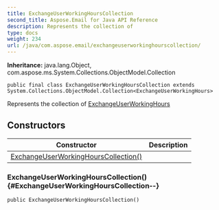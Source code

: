 ```yaml
---
title: ExchangeUserWorkingHoursCollection
second_title: Aspose.Email for Java API Reference
description: Represents the collection of
type: docs
weight: 234
url: /java/com.aspose.email/exchangeuserworkinghourscollection/
---
```

**Inheritance:**
java.lang.Object, com.aspose.ms.System.Collections.ObjectModel.Collection
```
public final class ExchangeUserWorkingHoursCollection extends System.Collections.ObjectModel.Collection<ExchangeUserWorkingHours>
```

Represents the collection of [ExchangeUserWorkingHours](../../com.aspose.email/exchangeuserworkinghours)
## Constructors

| Constructor | Description |
| --- | --- |
| [ExchangeUserWorkingHoursCollection()](#ExchangeUserWorkingHoursCollection--) |  |
### ExchangeUserWorkingHoursCollection() {#ExchangeUserWorkingHoursCollection--}
```
public ExchangeUserWorkingHoursCollection()
```


